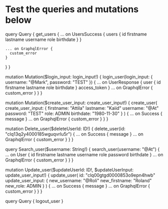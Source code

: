 # Test the queries and mutations below

query Query {
  get_users {
    ... on UsersSuccess {
      users {
        id
        firstname
        lastname
        username
        role
        birthdate
      }
    }

    ... on GraphqlError {
      custom_error
    }
  }
}

mutation Mutation($login_input: login_input!) {
  login_user(login_input: { username: "@Mark", password: "TEST" }) {
    ... on UserResponse {
      user {
        id
        firstname
        lastname
        role
        birthdate
      }
      access_token
    }
    ... on GraphqlError {
      custom_error
    }
  }
}

mutation Mutation($create_user_input: create_user_input!) {
  create_user(
    create_user_input: {
      firstname: "Attila"
      lastname: "Kaiid"
      username: "@At"
      password: "TEST"
      role: ADMIN
      birthdate: "1980-11-30"
    }
  ) {
    ... on Success {
      message
    }
    ... on GraphqlError {
      custom_error
    }
  }
}

mutation Delete_user($deleteUserId: ID!) {
  delete_user(id: "clq13q2y4000185wguqvrlu5r") {
    ... on Success {
      message
    }
    ... on GraphqlError {
      custom_error
    }
  }
}

query Search_user($username: String!) {
  search_user(username: "@At") {
    ... on User {
      id
      firstname
      lastname
      username
      role
      password
      birthdate
    }
    ... on GraphqlError {
      custom_error
    }
  }
}

mutation Update_user($updateUserId: ID!, $updateUserInput: update_user_input!) {
  update_user(
    id: "clq00gtgd0000853o9epn4hwb"
    update_user_input: {
      new_username: "@Roli"
      new_firstname: "Roland"
      new_role: ADMIN
    }
  ) {
    ... on Success {
      message
    }
    ... on GraphqlError {
      custom_error
    }
  }
}



query Query {
  logout_user
}
